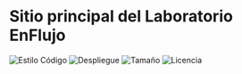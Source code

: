 # Sitio principal del Laboratorio EnFlujo

![Estilo Código](https://github.com/enflujo/imagina-ninezya/actions/workflows/estilo-codigo.yml/badge.svg)
![Despliegue](https://github.com/enflujo/imagina-ninezya/actions/workflows/despliegue.yml/badge.svg)
![Tamaño](https://img.shields.io/github/repo-size/enflujo/imagina-ninezya?color=%235757f7&label=Tama%C3%B1o%20repo&logo=open-access&logoColor=white)
![Licencia](https://img.shields.io/github/license/enflujo/imagina-ninezya?label=Licencia&logo=open-source-initiative&logoColor=white)
